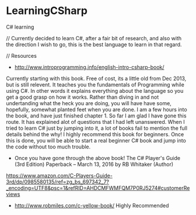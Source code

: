 # LearningCSharp
C# learning


// Currently decided to learn C#, after a fair bit of research, and also with the direction I wish to go, this is the best language to learn in that regard.

// Resources

-   http://www.introprogramming.info/english-intro-csharp-book/

Currently starting with this book. Free of cost, its a little old from Dec 2013, but is still relevent. It teaches you the fundamentals of Programming while using C#. In other words it explains everything about the language so you get a good grasp on how it works. Rather than diving in and not undertanding what the heck you are doing, you will have have some, hopefully, somewhat planted feet when you are done. I am a few hours into the book, and have just finished chapter 1. So far I am glad I have gone this route. It has explained alot of questions that I had left unanswered. When I tried to learn C# just by jumping into it, a lot of books fail to mention the full details behind the why! I highly recommend this book for beginners. Once this is done, you will be able to start a real beginner C# book and jump into the code without too much trouble.

-   Once you have gone through the above book! The C# Player's Guide (3rd Edition) Paperback – March 13, 2016 by RB Whitaker (Author)

https://www.amazon.com/C-Players-Guide-3rd/dp/0985580135/ref=zg_bs_697342_7?_encoding=UTF8&psc=1&refRID=AHDCMFWMFQM7P0RJ5274#customerReviews

-   http://www.robmiles.com/c-yellow-book/ Highly Recommended
